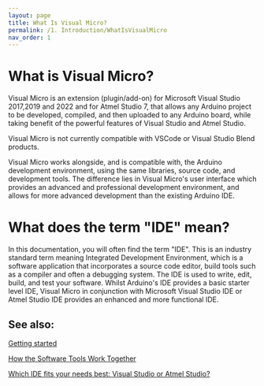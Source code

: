 ```yaml
---
layout: page
title: What Is Visual Micro?
permalink: /1. Introduction/WhatIsVisualMicro
nav_order: 1
---
```


[//]: # (https://www.visualmicro.com/page/User-Guide.aspx?doc=what_is_visual_micro.html)
 
# What is Visual Micro?
Visual Micro is an extension (plugin/add-on) for Microsoft Visual Studio 2017,2019 and 2022 and for Atmel Studio 7, that allows any Arduino project to be developed, compiled, and then uploaded to any Arduino board, while taking benefit of the powerful features of Visual Studio and Atmel Studio.

Visual Micro is not currently compatible with VSCode or Visual Studio Blend products.

Visual Micro works alongside, and is compatible with, the Arduino development environment, using the same libraries, source code, and development tools. The difference lies in Visual Micro's user interface which provides an advanced and professional development environment, and allows for more advanced development than the existing Arduino IDE.

# What does the term "IDE" mean?
In this documentation, you will often find the term "IDE". This is an industry standard term meaning Integrated Development Environment, which is a software application that incorporates a source code editor, build tools such as a compiler and often a debugging system. The IDE is used to write, edit, build, and test your software. Whilst Arduino's IDE provides a basic starter level IDE, Visual Micro in conjunction with Microsoft Visual Studio IDE or Atmel Studio IDE provides an enhanced and more functional IDE.

## See also:

[Getting started](https://www.visualmicro.com/page/User-Guide.aspx?doc=Getting-started.html) 

[How the Software Tools Work Together](https://www.visualmicro.com/page/User-Guide.aspx?doc=How-The-Tools-Play-Together.html) 

[Which IDE fits your needs best: Visual Studio or Atmel Studio?](https://www.visualmicro.com/page/User-Guide.aspx?doc=Getting-started-which-IDE.html) 
